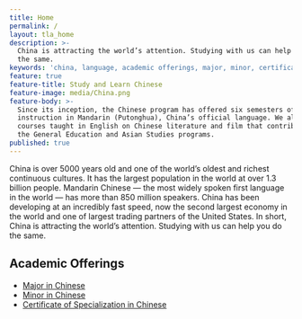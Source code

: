 ```yaml
---
title: Home
permalink: /
layout: tla_home
description: >-
  China is attracting the world’s attention. Studying with us can help you do
  the same.
keywords: 'china, language, academic offerings, major, minor, certificate'
feature: true
feature-title: Study and Learn Chinese
feature-image: media/China.png
feature-body: >-
  Since its inception, the Chinese program has offered six semesters of language
  instruction in Mandarin (Putonghua), China’s official language. We also offer
  courses taught in English on Chinese literature and film that contribute to
  the General Education and Asian Studies programs.
published: true
---
```

China is over 5000 years old and one of the world’s oldest and richest continuous cultures. It has the largest population in the world at over 1.3 billion people. Mandarin Chinese — the most widely spoken first language in the world — has more than 850 million speakers. China has been developing at an incredibly fast speed, now the second largest economy in the world and one of largest trading partners of the United States. In short, China is attracting the world’s attention. Studying with us can help you do the same.

## Academic Offerings
- [Major in Chinese](http://bulletin.temple.edu/undergraduate/liberal-arts/chinese/ba-chinese/)
- [Minor in Chinese](http://bulletin.temple.edu/undergraduate/liberal-arts/chinese/minor-chinese/)
- [Certificate of Specialization in Chinese](http://bulletin.temple.edu/undergraduate/liberal-arts/chinese/certificate-specialization-chinese/)
